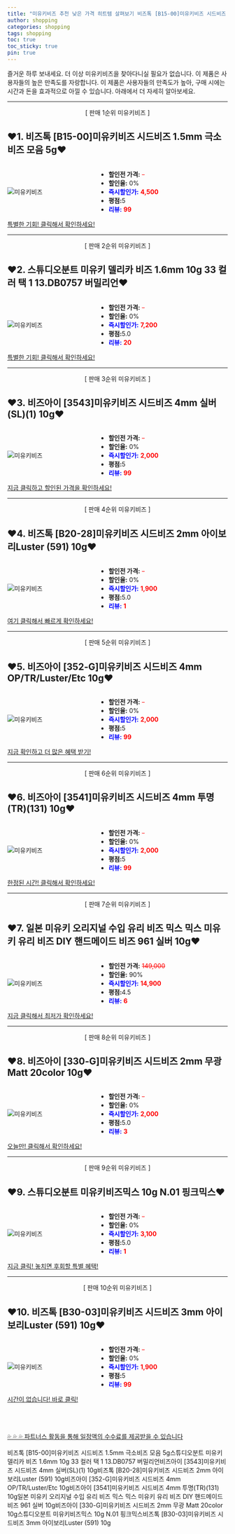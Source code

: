 ```yaml
---
title: "미유키비즈 추천 낮은 가격 히트템 살펴보기 비즈톡 [B15-00]미유키비즈 시드비즈 1.5mm 극소비즈"
author: shopping
categories: shopping
tags: shopping
toc: true
toc_sticky: true
pin: true
---
```

즐거운 하루 보내세요. 더 이상 미유키비즈을 찾아다니실 필요가 없습니다. 이 제품은 사용자들의 높은 만족도를 자랑합니다. 이 제품은 사용자들의 만족도가 높아, 구매 시에는 시간과 돈을 효과적으로 아낄 수 있습니다. 아래에서 더 자세히 알아보세요.

---
<p class="toplist" style="margin: 0 auto; display: block; width: fit-content;">[ 판매 1순위 미유키비즈 ]</p>

<h2><strong>❤️1. 비즈톡 [B15-00]미유키비즈 시드비즈 1.5mm 극소비즈 모음 5g❤️</strong></h2>

<div style="display: flex; align-items: center;">
    <div style="flex: 0.4;">
        <img src="https://thumbnail7.coupangcdn.com/thumbnails/remote/230x230ex/image/vendor_inventory/b7c8/47b37355530c8aa8d72c0ddcb110b109846f89004562ee815f3dbb266a5f.jpg" alt="미유키비즈" style="max-width: 100%;">
    </div>
    <div style="flex: 0.6; margin-left: 10px;">
        <ul>
            <li><strong>할인전 가격:</strong> <del style="color: red;">-</del></li>
            <li><strong>할인율:</strong> 0%</li>
            <li><span style='color:blue'><strong>즉시할인가:</strong></span> <span style='color:red'><strong>4,500</strong></span></li>
            <li><strong>평점:</strong>5</li>
            <li><span style='color:blue'><strong>리뷰:</strong></span> <span style='color:red'><strong>99</strong></span></li>
        </ul>
    </div>
</div>
<div class="center">
    <a href="https://selin100587001.github.io?lptag=AF9450613&subid=githubio&pageKey=8211826293&traceid=V0-153&itemId=23573184864&vendorItemId=90599118381" class="myButton">
        특별한 기회! 클릭해서 확인하세요!
    </a>
</div>


---
<p class="toplist" style="margin: 0 auto; display: block; width: fit-content;">[ 판매 2순위 미유키비즈 ]</p>

<h2><strong>❤️2. 스튜디오분트 미유키 델리카 비즈 1.6mm 10g 33 컬러 택 1 13.DB0757 버밀리언❤️</strong></h2>

<div style="display: flex; align-items: center;">
    <div style="flex: 0.4;">
        <img src="https://thumbnail9.coupangcdn.com/thumbnails/remote/230x230ex/image/vendor_inventory/2d7c/0fb74cf89f26f5f0c9050a575a218f68fd1a3cbf9a73393b6236977639a4.jpg" alt="미유키비즈" style="max-width: 100%;">
    </div>
    <div style="flex: 0.6; margin-left: 10px;">
        <ul>
            <li><strong>할인전 가격:</strong> <del style="color: red;">-</del></li>
            <li><strong>할인율:</strong> 0%</li>
            <li><span style='color:blue'><strong>즉시할인가:</strong></span> <span style='color:red'><strong>7,200</strong></span></li>
            <li><strong>평점:</strong>5.0</li>
            <li><span style='color:blue'><strong>리뷰:</strong></span> <span style='color:red'><strong>20</strong></span></li>
        </ul>
    </div>
</div>
<div class="center">
    <a href="https://selin100587001.github.io?lptag=AF9450613&subid=githubio&pageKey=7268957050&traceid=V0-153&itemId=18533538693&vendorItemId=82315322789" class="myButton">
        특별한 기회! 클릭해서 확인하세요!
    </a>
</div>


---
<p class="toplist" style="margin: 0 auto; display: block; width: fit-content;">[ 판매 3순위 미유키비즈 ]</p>

<h2><strong>❤️3. 비즈아이 [3543]미유키비즈 시드비즈 4mm 실버(SL)(1) 10g❤️</strong></h2>

<div style="display: flex; align-items: center;">
    <div style="flex: 0.4;">
        <img src="https://thumbnail6.coupangcdn.com/thumbnails/remote/230x230ex/image/vendor_inventory/608c/10df5ac03ce1f3ae674703773ed3b30dd6179011a0545ef0cd4cfd44cb04.jpg" alt="미유키비즈" style="max-width: 100%;">
    </div>
    <div style="flex: 0.6; margin-left: 10px;">
        <ul>
            <li><strong>할인전 가격:</strong> <del style="color: red;">-</del></li>
            <li><strong>할인율:</strong> 0%</li>
            <li><span style='color:blue'><strong>즉시할인가:</strong></span> <span style='color:red'><strong>2,000</strong></span></li>
            <li><strong>평점:</strong>5</li>
            <li><span style='color:blue'><strong>리뷰:</strong></span> <span style='color:red'><strong>99</strong></span></li>
        </ul>
    </div>
</div>
<div class="center">
    <a href="https://selin100587001.github.io?lptag=AF9450613&subid=githubio&pageKey=8188195121&traceid=V0-153&itemId=23422448376&vendorItemId=90449475271" class="myButton">
        지금 클릭하고 할인된 가격을 확인하세요!
    </a>
</div>


---
<p class="toplist" style="margin: 0 auto; display: block; width: fit-content;">[ 판매 4순위 미유키비즈 ]</p>

<h2><strong>❤️4. 비즈톡 [B20-28]미유키비즈 시드비즈 2mm 아이보리Luster (591) 10g❤️</strong></h2>

<div style="display: flex; align-items: center;">
    <div style="flex: 0.4;">
        <img src="https://thumbnail6.coupangcdn.com/thumbnails/remote/230x230ex/image/vendor_inventory/a2ab/9c660f458556155f6f234208ed498cc9895af3137f1092726d59cc1f0053.jpg" alt="미유키비즈" style="max-width: 100%;">
    </div>
    <div style="flex: 0.6; margin-left: 10px;">
        <ul>
            <li><strong>할인전 가격:</strong> <del style="color: red;">-</del></li>
            <li><strong>할인율:</strong> 0%</li>
            <li><span style='color:blue'><strong>즉시할인가:</strong></span> <span style='color:red'><strong>1,900</strong></span></li>
            <li><strong>평점:</strong>5.0</li>
            <li><span style='color:blue'><strong>리뷰:</strong></span> <span style='color:red'><strong>1</strong></span></li>
        </ul>
    </div>
</div>
<div class="center">
    <a href="https://selin100587001.github.io?lptag=AF9450613&subid=githubio&pageKey=8209079483&traceid=V0-153&itemId=23557248355&vendorItemId=89265151230" class="myButton">
        여기 클릭해서 빠르게 확인하세요!
    </a>
</div>


---
<p class="toplist" style="margin: 0 auto; display: block; width: fit-content;">[ 판매 5순위 미유키비즈 ]</p>

<h2><strong>❤️5. 비즈아이 [352-G]미유키비즈 시드비즈 4mm OP/TR/Luster/Etc 10g❤️</strong></h2>

<div style="display: flex; align-items: center;">
    <div style="flex: 0.4;">
        <img src="https://thumbnail10.coupangcdn.com/thumbnails/remote/230x230ex/image/vendor_inventory/c64e/c24161fafe31a07139bd008009132521c23152d613ac8c5f873282bd7254.jpg" alt="미유키비즈" style="max-width: 100%;">
    </div>
    <div style="flex: 0.6; margin-left: 10px;">
        <ul>
            <li><strong>할인전 가격:</strong> <del style="color: red;">-</del></li>
            <li><strong>할인율:</strong> 0%</li>
            <li><span style='color:blue'><strong>즉시할인가:</strong></span> <span style='color:red'><strong>2,000</strong></span></li>
            <li><strong>평점:</strong>5</li>
            <li><span style='color:blue'><strong>리뷰:</strong></span> <span style='color:red'><strong>99</strong></span></li>
        </ul>
    </div>
</div>
<div class="center">
    <a href="https://selin100587001.github.io?lptag=AF9450613&subid=githubio&pageKey=8188195119&traceid=V0-153&itemId=23422448346&vendorItemId=90449475015" class="myButton">
        지금 확인하고 더 많은 혜택 받기!
    </a>
</div>


---
<p class="toplist" style="margin: 0 auto; display: block; width: fit-content;">[ 판매 6순위 미유키비즈 ]</p>

<h2><strong>❤️6. 비즈아이 [3541]미유키비즈 시드비즈 4mm 투명(TR)(131) 10g❤️</strong></h2>

<div style="display: flex; align-items: center;">
    <div style="flex: 0.4;">
        <img src="https://thumbnail6.coupangcdn.com/thumbnails/remote/230x230ex/image/vendor_inventory/07b1/361b6d72fbaf9ff2bfe925b8b4bba54d1f018e2828fcf03f5c39f7332a33.jpg" alt="미유키비즈" style="max-width: 100%;">
    </div>
    <div style="flex: 0.6; margin-left: 10px;">
        <ul>
            <li><strong>할인전 가격:</strong> <del style="color: red;">-</del></li>
            <li><strong>할인율:</strong> 0%</li>
            <li><span style='color:blue'><strong>즉시할인가:</strong></span> <span style='color:red'><strong>2,000</strong></span></li>
            <li><strong>평점:</strong>5</li>
            <li><span style='color:blue'><strong>리뷰:</strong></span> <span style='color:red'><strong>99</strong></span></li>
        </ul>
    </div>
</div>
<div class="center">
    <a href="https://selin100587001.github.io?lptag=AF9450613&subid=githubio&pageKey=8188195336&traceid=V0-153&itemId=23422450409&vendorItemId=90449477239" class="myButton">
        한정된 시간! 클릭해서 확인하세요!
    </a>
</div>


---
<p class="toplist" style="margin: 0 auto; display: block; width: fit-content;">[ 판매 7순위 미유키비즈 ]</p>

<h2><strong>❤️7. 일본 미유키 오리지널 수입 유리 비즈 믹스 믹스 미유키 유리 비즈 DIY 핸드메이드 비즈 961 실버 10g❤️</strong></h2>

<div style="display: flex; align-items: center;">
    <div style="flex: 0.4;">
        <img src="https://thumbnail7.coupangcdn.com/thumbnails/remote/230x230ex/image/vendor_inventory/e918/6a05eb2b48aea975564ad5dc902b258953d8c657bb8d7d3ad94bfc59c9cb.jpg" alt="미유키비즈" style="max-width: 100%;">
    </div>
    <div style="flex: 0.6; margin-left: 10px;">
        <ul>
            <li><strong>할인전 가격:</strong> <del style="color: red;">149,000</del></li>
            <li><strong>할인율:</strong> 90%</li>
            <li><span style='color:blue'><strong>즉시할인가:</strong></span> <span style='color:red'><strong>14,900</strong></span></li>
            <li><strong>평점:</strong>4.5</li>
            <li><span style='color:blue'><strong>리뷰:</strong></span> <span style='color:red'><strong>6</strong></span></li>
        </ul>
    </div>
</div>
<div class="center">
    <a href="https://selin100587001.github.io?lptag=AF9450613&subid=githubio&pageKey=7523888372&traceid=V0-153&itemId=19739295350&vendorItemId=86843040031" class="myButton">
        지금 클릭해서 최저가 확인하세요!
    </a>
</div>


---
<p class="toplist" style="margin: 0 auto; display: block; width: fit-content;">[ 판매 8순위 미유키비즈 ]</p>

<h2><strong>❤️8. 비즈아이 [330-G]미유키비즈 시드비즈 2mm 무광 Matt 20color 10g❤️</strong></h2>

<div style="display: flex; align-items: center;">
    <div style="flex: 0.4;">
        <img src="https://thumbnail9.coupangcdn.com/thumbnails/remote/230x230ex/image/vendor_inventory/5321/f09c2e7b9889804679e0472671b41d5ee1eab3d43866ea11b0eac78f1e7b.jpeg" alt="미유키비즈" style="max-width: 100%;">
    </div>
    <div style="flex: 0.6; margin-left: 10px;">
        <ul>
            <li><strong>할인전 가격:</strong> <del style="color: red;">-</del></li>
            <li><strong>할인율:</strong> 0%</li>
            <li><span style='color:blue'><strong>즉시할인가:</strong></span> <span style='color:red'><strong>2,000</strong></span></li>
            <li><strong>평점:</strong>5.0</li>
            <li><span style='color:blue'><strong>리뷰:</strong></span> <span style='color:red'><strong>3</strong></span></li>
        </ul>
    </div>
</div>
<div class="center">
    <a href="https://selin100587001.github.io?lptag=AF9450613&subid=githubio&pageKey=7590453396&traceid=V0-153&itemId=20056671879&vendorItemId=85641711633" class="myButton">
        오늘만! 클릭해서 확인하세요!
    </a>
</div>


---
<p class="toplist" style="margin: 0 auto; display: block; width: fit-content;">[ 판매 9순위 미유키비즈 ]</p>

<h2><strong>❤️9. 스튜디오분트 미유키비즈믹스 10g N.01 핑크믹스❤️</strong></h2>

<div style="display: flex; align-items: center;">
    <div style="flex: 0.4;">
        <img src="https://thumbnail9.coupangcdn.com/thumbnails/remote/230x230ex/image/vendor_inventory/9e61/d614fcb7f5d423ba3d39a06dae6335b2f206a22d44ecdcf28ee5850bda80.jpg" alt="미유키비즈" style="max-width: 100%;">
    </div>
    <div style="flex: 0.6; margin-left: 10px;">
        <ul>
            <li><strong>할인전 가격:</strong> <del style="color: red;">-</del></li>
            <li><strong>할인율:</strong> 0%</li>
            <li><span style='color:blue'><strong>즉시할인가:</strong></span> <span style='color:red'><strong>3,100</strong></span></li>
            <li><strong>평점:</strong>5.0</li>
            <li><span style='color:blue'><strong>리뷰:</strong></span> <span style='color:red'><strong>1</strong></span></li>
        </ul>
    </div>
</div>
<div class="center">
    <a href="https://selin100587001.github.io?lptag=AF9450613&subid=githubio&pageKey=6625204165&traceid=V0-153&itemId=15079728041&vendorItemId=82301908016" class="myButton">
        지금 클릭! 놓치면 후회할 특별 혜택!
    </a>
</div>


---
<p class="toplist" style="margin: 0 auto; display: block; width: fit-content;">[ 판매 10순위 미유키비즈 ]</p>

<h2><strong>❤️10. 비즈톡 [B30-03]미유키비즈 시드비즈 3mm 아이보리Luster (591) 10g❤️</strong></h2>

<div style="display: flex; align-items: center;">
    <div style="flex: 0.4;">
        <img src="https://thumbnail10.coupangcdn.com/thumbnails/remote/230x230ex/image/vendor_inventory/a3ab/36bf8cd0fc9b23c382d17641c0d33583b8786fcf5dc7f98e6342abac4807.jpg" alt="미유키비즈" style="max-width: 100%;">
    </div>
    <div style="flex: 0.6; margin-left: 10px;">
        <ul>
            <li><strong>할인전 가격:</strong> <del style="color: red;">-</del></li>
            <li><strong>할인율:</strong> 0%</li>
            <li><span style='color:blue'><strong>즉시할인가:</strong></span> <span style='color:red'><strong>1,900</strong></span></li>
            <li><strong>평점:</strong>5</li>
            <li><span style='color:blue'><strong>리뷰:</strong></span> <span style='color:red'><strong>99</strong></span></li>
        </ul>
    </div>
</div>
<div class="center">
    <a href="https://selin100587001.github.io?lptag=AF9450613&subid=githubio&pageKey=8205971665&traceid=V0-153&itemId=23537082699&vendorItemId=89583193165" class="myButton">
        시간이 없습니다! 바로 클릭!
    </a>
</div>

<br><br><br>[💦 💦 💦 파트너스 활동을 통해 일정액의 수수료를 제공받을 수 있습니다](https://link.coupang.com/a/bcpT2c)<br><br>비즈톡 [B15-00]미유키비즈 시드비즈 1.5mm 극소비즈 모음 5g스튜디오분트 미유키 델리카 비즈 1.6mm 10g 33 컬러 택 1 13.DB0757 버밀리언비즈아이 [3543]미유키비즈 시드비즈 4mm 실버(SL)(1) 10g비즈톡 [B20-28]미유키비즈 시드비즈 2mm 아이보리Luster (591) 10g비즈아이 [352-G]미유키비즈 시드비즈 4mm OP/TR/Luster/Etc 10g비즈아이 [3541]미유키비즈 시드비즈 4mm 투명(TR)(131) 10g일본 미유키 오리지널 수입 유리 비즈 믹스 믹스 미유키 유리 비즈 DIY 핸드메이드 비즈 961 실버 10g비즈아이 [330-G]미유키비즈 시드비즈 2mm 무광 Matt 20color 10g스튜디오분트 미유키비즈믹스 10g N.01 핑크믹스비즈톡 [B30-03]미유키비즈 시드비즈 3mm 아이보리Luster (591) 10g